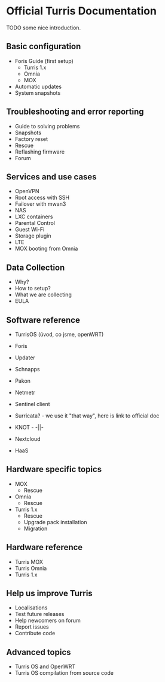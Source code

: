 # Official Turris Documentation
TODO some nice introduction.

## Basic configuration

* Foris Guide (first setup)
	* Turris 1.x
	* Omnia
	* MOX
* Automatic updates
* System snapshots

## Troubleshooting and error reporting
* Guide to solving problems
* Snapshots
* Factory reset
* Rescue
* Reflashing firmware
* Forum

## Services and use cases

* OpenVPN
* Root access with SSH
* Failover with mwan3
* NAS 
* LXC containers
* Parental Control
* Guest Wi-Fi
* Storage plugin
* LTE
* MOX booting from Omnia

## Data Collection
* Why?
* How to setup?
* What we are collecting
* EULA

## Software reference

* TurrisOS (úvod, co jsme, openWRT)
* Foris
* Updater
* Schnapps
* Pakon
* Netmetr
* Sentinel client

* Surricata? - we use it "that way", here is link to official doc
* KNOT - -||-
* Nextcloud
* HaaS

## Hardware specific topics
* MOX
	* Rescue
* Omnia
	* Rescue
* Turris 1.x
	* Rescue
	* Upgrade pack installation
	* Migration

## Hardware reference

* Turris MOX
* Turris Omnia
* Turris 1.x

## Help us improve Turris

* Localisations
* Test future releases
* Help newcomers on forum
* Report issues
* Contribute code

## Advanced topics

* Turris OS and OpenWRT
* Turris OS compilation from source code
